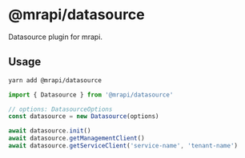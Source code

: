# @mrapi/datasource

Datasource plugin for mrapi.

## Usage

```bash
yarn add @mrapi/datasource
```

```ts
import { Datasource } from '@mrapi/datasource'

// options: DatasourceOptions
const datasource = new Datasource(options)

await datasource.init()
await datasource.getManagementClient()
await datasource.getServiceClient('service-name', 'tenant-name')
```

